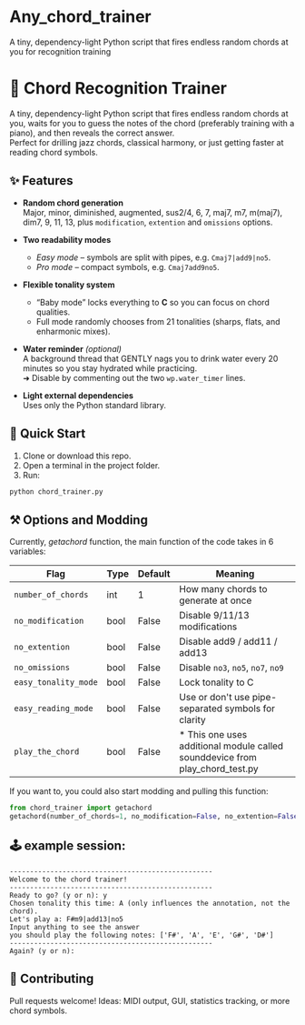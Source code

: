 # Any_chord_trainer
A tiny, dependency-light Python script that fires endless random chords at you for recognition training

# 🎹 Chord Recognition Trainer
A tiny, dependency-light Python script that fires endless random chords at you, waits for you to guess the notes of the chord (preferably training with a piano), and then reveals the correct answer.  
Perfect for drilling jazz chords, classical harmony, or just getting faster at reading chord symbols.

## ✨ Features

- **Random chord generation**  
  Major, minor, diminished, augmented, sus2/4, 6, 7, maj7, m7, m(maj7), dim7, 9, 11, 13, plus `modification`, `extention` and `omissions` options.

- **Two readability modes**  
  - *Easy mode* – symbols are split with pipes, e.g. `Cmaj7|add9|no5`.  
  - *Pro mode* – compact symbols, e.g. `Cmaj7add9no5`.

- **Flexible tonality system**  
  - “Baby mode” locks everything to **C** so you can focus on chord qualities.  
  - Full mode randomly chooses from 21 tonalities (sharps, flats, and enharmonic mixes).

- **Water reminder** *(optional)*  
  A background thread that GENTLY nags you to drink water every 20 minutes so you stay hydrated while practicing.  
  ➜ Disable by commenting out the two `wp.water_timer` lines.

- **Light external dependencies**  
  Uses only the Python standard library.

## 🚀 Quick Start

1. Clone or download this repo.
2. Open a terminal in the project folder.
3. Run:

```bash
python chord_trainer.py
```
## ⚒ Options and Modding
Currently, *getachord* function, the main function of the code takes in 6 variables:

| Flag                 | Type | Default | Meaning                                |
| -------------------- | ---- | ------- | -------------------------------------- |
| `number_of_chords`   | int  | 1       | How many chords to generate at once    |
| `no_modification`    | bool | False   | Disable 9/11/13 modifications          |
| `no_extention`       | bool | False   | Disable add9 / add11 / add13           |
| `no_omissions`       | bool | False   | Disable `no3`, `no5`, `no7`, `no9`     |
| `easy_tonality_mode` | bool | False   | Lock tonality to C                     |
| `easy_reading_mode`  | bool | False   | Use or don't use pipe-separated symbols for clarity |
| `play_the_chord`  | bool | False   | * This one uses additional module called sounddevice from play_chord_test.py |

If you want to, you could also start modding and pulling this function:

```python
from chord_trainer import getachord
getachord(number_of_chords=1, no_modification=False, no_extention=False, no_omissions=False, easy_tonality_mode=False, easy_reading_mode=False)
```
## 🕹 example session:
```text
--------------------------------------------------
Welcome to the chord trainer!
--------------------------------------------------
Ready to go? (y or n): y
Chosen tonality this time: A (only influences the annotation, not the chord).
Let's play a: F#m9|add13|no5
Input anything to see the answer
you should play the following notes: ['F#', 'A', 'E', 'G#', 'D#']
--------------------------------------------------
Again? (y or n):
```
## 🤝 Contributing
Pull requests welcome!
Ideas: MIDI output, GUI, statistics tracking, or more chord symbols.
